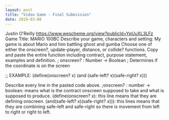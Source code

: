 ```yaml
---
layout: post
title: "Video Game - Final Submission"
date: 2019-03-08
---
```



Justin O’Reilly
https://www.wescheme.org/view?publicId=YpUuXL3LFz
Game Title: 
MARIO 100BC
Describe your game, characters and setting: 
My game is about Mario and him battling ghost and gumba
Choose one of either the onscreen?, update-player, distance, or collide? functions. Copy and paste the entire function including contract, purpose statement, examples and definition. 
; onscreen? : Number -> Boolean
; Determines if the coordinate is on the screen

;; EXAMPLE:
(define(onscreen? x)
  (and (safe-left? x)(safe-right? x)))





Describe every line in the pasted code above.
;onscreen? : number -> boolean: means what is the contract onscreen supposed to take and what is supposed to produce.
(define(onscreen? x): this line means that they are defining onscreen.
(and(safe-left? x)(safe-right? x))): this lines means that they are combining safe-left and safe-right so there is movement from left to right or right to left.


